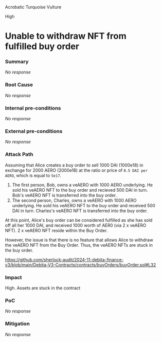 Acrobatic Turquoise Vulture

High

# Unable to withdraw NFT from fulfilled buy order

### Summary

_No response_

### Root Cause

_No response_

### Internal pre-conditions

_No response_

### External pre-conditions

_No response_

### Attack Path

Assuming that Alice creates a buy order to sell 1000 DAI (1000e18) in exchange for 2000 AERO (2000e18) at the ratio or price of `0.5 DAI per AERO`, which is equal to `5e17`.

1. The first person, Bob, owns a veAERO with 1000 AERO underlying. He sold his veAERO NFT to the buy order and recieved 500 DAI in turn. Bob's veAERO NFT is transferred into the buy order.
2. The second person, Charles, owns a veAERO with 1000 AERO underlying. He sold his veAERO NFT to the buy order and received 500 DAI in turn. Charles's veAERO NFT is transferred into the buy order.

At this point, Alice's buy order can be considered fulfilled as she has sold off all her 1000 DAI, and received 1000 worth of AER0 (via 2 x veAERO NFT). 2 x veAERO NFT reside within the Buy Order. 

However, the issue is that there is no feature that allows Alice to withdraw the veAERO NFT from the Buy Order. Thus, the veAERO NFTs are stuck in the buy order.

https://github.com/sherlock-audit/2024-11-debita-finance-v3/blob/main/Debita-V3-Contracts/contracts/buyOrders/buyOrder.sol#L32

### Impact

High. Assets are stuck in the contract

### PoC

_No response_

### Mitigation

_No response_